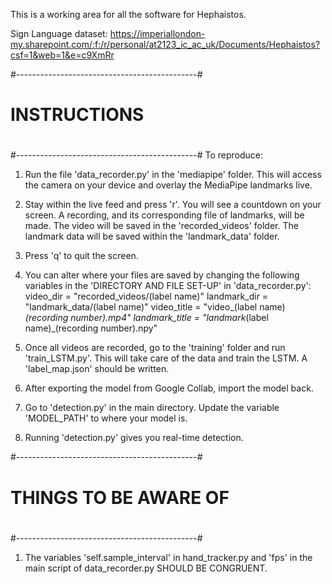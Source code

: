 This is a working area for all the software for Hephaistos.

Sign Language dataset:
https://imperiallondon-my.sharepoint.com/:f:/r/personal/at2123_ic_ac_uk/Documents/Hephaistos?csf=1&web=1&e=c9XmRr 



#---------------------------------------------#
# INSTRUCTIONS                                #
#                                             #
#---------------------------------------------#
To reproduce: 

1. Run the file 'data_recorder.py' in the 'mediapipe' folder. This will access the camera on your device and overlay the MediaPipe landmarks live. 

2. Stay within the live feed and press 'r'. You will see a countdown on your screen. A recording, and its corresponding file of landmarks, will be made. The video will be saved in the 'recorded_videos' folder. The landmark data will be saved within the 'landmark_data' folder. 

3. Press 'q' to quit the screen. 

4. You can alter where your files are saved by changing the following variables in the 'DIRECTORY AND FILE SET-UP' in 'data_recorder.py': 
    video_dir = "recorded_videos/(label name)"
    landmark_dir = "landmark_data/(label name)"
    video_title = "video_(label name)_(recording number).mp4"
    landmark_title = "landmark_(label name)_(recording number).npy"

5. Once all videos are recorded, go to the 'training' folder and run 'train_LSTM.py'. This will take care of the data and train the LSTM. A 'label_map.json' should be written. 

6. After exporting the model from Google Collab, import the model back. 

7. Go to 'detection.py' in the main directory. Update the variable 'MODEL_PATH' to where your model is. 

8. Running 'detection.py' gives you real-time detection. 




#---------------------------------------------#
# THINGS TO BE AWARE OF                       #
#                                             #
#---------------------------------------------#

1. The variables 'self.sample_interval' in hand_tracker.py and 'fps' in the main script of data_recorder.py SHOULD BE CONGRUENT. 